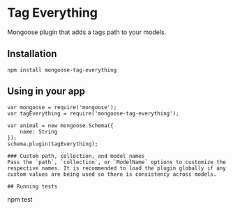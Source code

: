 # Tag Everything
Mongoose plugin that adds a tags path to your models.

## Installation
```
npm install mongoose-tag-everything
```
## Using in your app
```
var mongoose = require('mongoose');
var tagEverything = require('mongoose-tag-everything');

var animal = new mongoose.Schema({
    name: String
});
schema.plugin(tagEverything);

### Custom path, collection, and model names
Pass the `path`, `collection`, or `ModelName` options to customize the respective names. It is recommended to load the plugin globally if any custom values are being used so there is consistency across models.

## Running tests
```
npm test
```
